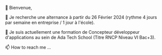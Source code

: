 👋 Bienvenue,

👀 Je recherche une alternance à partir du 26 Février 2024 (rythme 4 jours par semaine en entreprise / 1 jour à l'école).

🌱 Je suis actuellement une formation de Concepteur développeur d'applications au sein de Ada Tech School (Titre RNCP Niveau VI Bac+3).

📫 How to reach me ...

<!---
GhislaineAybram/GhislaineAybram is a ✨ special ✨ repository because its `README.md` (this file) appears on your GitHub profile.
You can click the Preview link to take a look at your changes.
--->  
